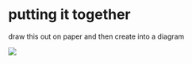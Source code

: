 ---
---
<NovaMantis></NovaMantis>
# putting it together

draw this out on paper and then create into a diagram

<img src="/imgs/all.png" class="pt-[20px] w-[700px] mx-auto">